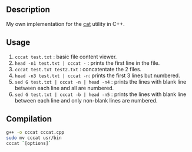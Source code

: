 ## Description
My own implementation for the [cat](https://www.gnu.org/software/coreutils/manual/html_node/cat-invocation.html#cat-invocation) utility in C++.

## Usage
1. `cccat test.txt` : basic file content viewer.
2. `head -n1 test.txt | cccat -` : prints the first line in the file.
3. `cccat test.txt test2.txt` : concatentate the 2 files.
4. `head -n3 test.txt | cccat -n`: prints the first 3 lines but numbered.
5. `sed G test.txt | cccat -n | head -n4` : prints the lines with blank line between each line and all are numbered.
6. `sed G test.txt | cccat -b | head -n5` : prints the lines with blank line between each line and only non-blank lines are numbered.


## Compilation

```bash
g++ -o cccat cccat.cpp
sudo mv cccat usr/bin
cccat `[options]`
```
